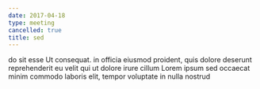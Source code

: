 ```yaml
---
date: 2017-04-18
type: meeting
cancelled: true
title: sed
---
```

do sit esse Ut consequat. in officia eiusmod proident, quis dolore deserunt reprehenderit eu velit qui ut dolore irure cillum Lorem ipsum sed occaecat minim commodo laboris elit, tempor voluptate in nulla nostrud